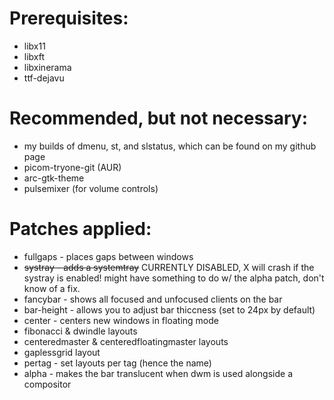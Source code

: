 # Prerequisites:
* libx11
* libxft
* libxinerama
* ttf-dejavu

# Recommended, but not necessary:
* my builds of dmenu, st, and slstatus, which can be found on my github page
* picom-tryone-git (AUR)
* arc-gtk-theme
* pulsemixer (for volume controls)

# Patches applied:
* fullgaps - places gaps between windows
* ~~systray - adds a systemtray~~ CURRENTLY DISABLED, X will crash if the systray is enabled! might have something to do w/ the alpha patch, don't know of a fix.
* fancybar - shows all focused and unfocused clients on the bar
* bar-height - allows you to adjust bar thiccness (set to 24px by default)
* center - centers new windows in floating mode
* fibonacci & dwindle layouts
* centeredmaster & centeredfloatingmaster layouts
* gaplessgrid layout
* pertag - set layouts per tag (hence the name)
* alpha - makes the bar translucent when dwm is used alongside a compositor
